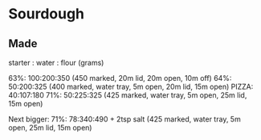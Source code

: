 # Sourdough

## Made

starter : water : flour (grams)

63%: 100:200:350 (450 marked, 20m lid, 20m open, 10m off)
64%: 50:200:325 (400 marked, water tray, 5m open, 20m lid, 15m open)
PIZZA: 40:107:180
71%: 50:225:325 (425 marked, water tray, 5m open, 25m lid, 15m open)

Next bigger: 71%: 78:340:490 + 2tsp salt (425 marked, water tray, 5m open, 25m lid, 15m open)
